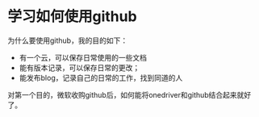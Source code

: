 # 学习如何使用github

为什么要使用github，我的目的如下：
- 有一个云，可以保存日常使用的一些文档
- 能有版本记录，可以保存日常的更改；
- 能发布blog，记录自己的日常的工作，找到同道的人

对第一个目的，微软收购github后，如何能将onedriver和github结合起来就好了。


